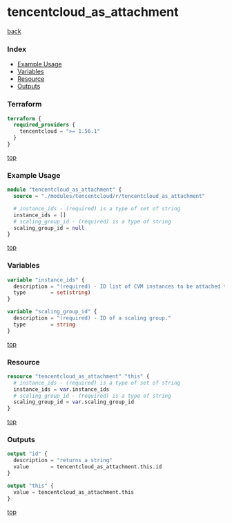 # tencentcloud_as_attachment

[back](../tencentcloud.md)

### Index

- [Example Usage](#example-usage)
- [Variables](#variables)
- [Resource](#resource)
- [Outputs](#outputs)

### Terraform

```terraform
terraform {
  required_providers {
    tencentcloud = ">= 1.56.1"
  }
}
```

[top](#index)

### Example Usage

```terraform
module "tencentcloud_as_attachment" {
  source = "./modules/tencentcloud/r/tencentcloud_as_attachment"

  # instance_ids - (required) is a type of set of string
  instance_ids = []
  # scaling_group_id - (required) is a type of string
  scaling_group_id = null
}
```

[top](#index)

### Variables

```terraform
variable "instance_ids" {
  description = "(required) - ID list of CVM instances to be attached to the scaling group."
  type        = set(string)
}

variable "scaling_group_id" {
  description = "(required) - ID of a scaling group."
  type        = string
}
```

[top](#index)

### Resource

```terraform
resource "tencentcloud_as_attachment" "this" {
  # instance_ids - (required) is a type of set of string
  instance_ids = var.instance_ids
  # scaling_group_id - (required) is a type of string
  scaling_group_id = var.scaling_group_id
}
```

[top](#index)

### Outputs

```terraform
output "id" {
  description = "returns a string"
  value       = tencentcloud_as_attachment.this.id
}

output "this" {
  value = tencentcloud_as_attachment.this
}
```

[top](#index)